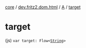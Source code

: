 [core](../../index.md) / [dev.fritz2.dom.html](../index.md) / [A](index.md) / [target](./target.md)

# target

(js) `var target: Flow<`[`String`](https://kotlinlang.org/api/latest/jvm/stdlib/kotlin/-string/index.html)`>`